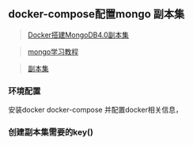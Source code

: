 ## docker-compose配置mongo 副本集

>[Docker搭建MongoDB4.0副本集](https://m.yisu.com/zixun/1947.html)

>[mongo学习教程](https://www.bookstack.cn/read/piaosanlang-mongodb/e1915c2525b12696.md)

>[副本集](https://blog.csdn.net/XY1790026787/article/details/107992996)

### 环境配置
安装docker docker-compose 并配置docker相关信息，

### 创建副本集需要的key()